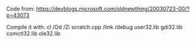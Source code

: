 Code from:
https://devblogs.microsoft.com/oldnewthing/20030723-00/?p=43073

Compile it with:
cl /Od /Zi scratch.cpp /link /debug user32.lib gdi32.lib comctl32.lib ole32.lib
